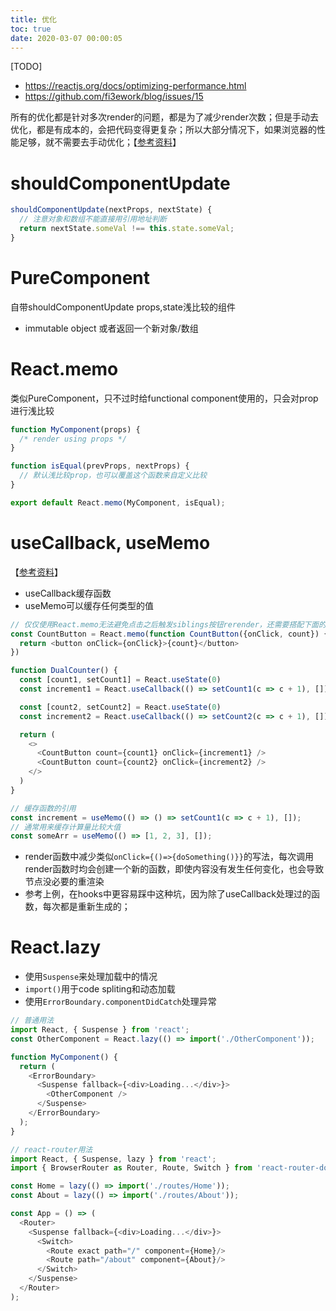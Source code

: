 ```yaml
---
title: 优化
toc: true
date: 2020-03-07 00:00:05
---
```


[TODO]
* https://reactjs.org/docs/optimizing-performance.html
* https://github.com/fi3ework/blog/issues/15


所有的优化都是针对多次render的问题，都是为了减少render次数；但是手动去优化，都是有成本的，会把代码变得更复杂；所以大部分情况下，如果浏览器的性能足够，就不需要去手动优化；【[参考资料](https://www.jianshu.com/p/c41bbbc20e65)】


# shouldComponentUpdate
```js
shouldComponentUpdate(nextProps, nextState) {
  // 注意对象和数组不能直接用引用地址判断
  return nextState.someVal !== this.state.someVal;
}
```

# PureComponent
自带shouldComponentUpdate props,state浅比较的组件
* immutable object 或者返回一个新对象/数组

# React.memo
类似PureComponent，只不过时给functional component使用的，只会对prop进行浅比较

```js
function MyComponent(props) {
  /* render using props */
}

function isEqual(prevProps, nextProps) {
  // 默认浅比较prop，也可以覆盖这个函数来自定义比较
}

export default React.memo(MyComponent, isEqual);
```


# useCallback, useMemo
【[参考资料](https://jancat.github.io/post/2019/translation-usememo-and-usecallback/)】
* useCallback缓存函数
* useMemo可以缓存任何类型的值
```js
// 仅仅使用React.memo无法避免点击之后触发siblings按钮rerender，还需要搭配下面的useCallback一起使用，避免每次都传入一个新的onClick函数给CountButton
const CountButton = React.memo(function CountButton({onClick, count}) {
  return <button onClick={onClick}>{count}</button>
})

function DualCounter() {
  const [count1, setCount1] = React.useState(0)
  const increment1 = React.useCallback(() => setCount1(c => c + 1), [])

  const [count2, setCount2] = React.useState(0)
  const increment2 = React.useCallback(() => setCount2(c => c + 1), [])

  return (
    <>
      <CountButton count={count1} onClick={increment1} />
      <CountButton count={count2} onClick={increment2} />
    </>
  )
}

// 缓存函数的引用
const increment = useMemo(() => () => setCount1(c => c + 1), []);
// 通常用来缓存计算量比较大值
const someArr = useMemo(() => [1, 2, 3], []);
```

* render函数中减少类似`onClick={()=>{doSomething()}}`的写法，每次调用render函数时均会创建一个新的函数，即使内容没有发生任何变化，也会导致节点没必要的重渲染
* 参考上例，在hooks中更容易踩中这种坑，因为除了useCallback处理过的函数，每次都是重新生成的；


# React.lazy
* 使用`Suspense`来处理加载中的情况
* `import()`用于code spliting和动态加载
* 使用`ErrorBoundary.componentDidCatch`处理异常
```js
// 普通用法
import React, { Suspense } from 'react';
const OtherComponent = React.lazy(() => import('./OtherComponent'));

function MyComponent() {
  return (
    <ErrorBoundary>
      <Suspense fallback={<div>Loading...</div>}>
        <OtherComponent />
      </Suspense>
    </ErrorBoundary>
  );
}
```

```js
// react-router用法
import React, { Suspense, lazy } from 'react';
import { BrowserRouter as Router, Route, Switch } from 'react-router-dom';

const Home = lazy(() => import('./routes/Home'));
const About = lazy(() => import('./routes/About'));

const App = () => (
  <Router>
    <Suspense fallback={<div>Loading...</div>}>
      <Switch>
        <Route exact path="/" component={Home}/>
        <Route path="/about" component={About}/>
      </Switch>
    </Suspense>
  </Router>
);
```
